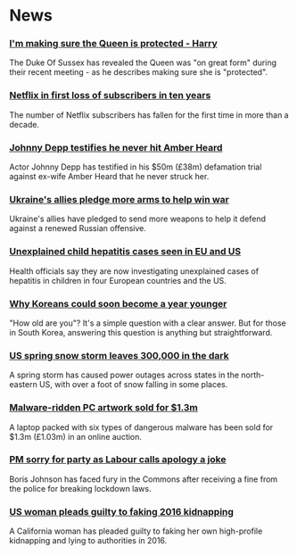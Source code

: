 # News
### [I'm making sure the Queen is protected - Harry](https://www.bbc.com/news/uk-61157345)
The Duke Of Sussex has revealed the Queen was "on great form" during their recent meeting - as he describes making sure she is "protected".
### [Netflix in first loss of subscribers in ten years](https://www.bbc.com/news/business-61153252)
The number of Netflix subscribers has fallen for the first time in more than a decade.
### [Johnny Depp testifies he never hit Amber Heard](https://www.bbc.com/news/world-us-canada-61154559)
Actor Johnny Depp has testified in his $50m (£38m) defamation trial against ex-wife Amber Heard that he never struck her.
### [Ukraine's allies pledge more arms to help win war](https://www.bbc.com/news/world-europe-61155035)
Ukraine's allies have pledged to send more weapons to help it defend against a renewed Russian offensive.
### [Unexplained child hepatitis cases seen in EU and US](https://www.bbc.com/news/world-europe-61157909)
Health officials say they are now investigating unexplained cases of hepatitis in children in four European countries and the US.
### [Why Koreans could soon become a year younger](https://www.bbc.com/news/world-asia-61117434)
 "How old are you"? It's a simple question with a clear answer. But for those in South Korea, answering this question is anything but straightforward. 
### [US spring snow storm leaves 300,000 in the dark](https://www.bbc.com/news/world-us-canada-61156861)
A spring storm has caused power outages across states in the north-eastern US, with over a foot of snow falling in some places. 
### [Malware-ridden PC artwork sold for $1.3m](https://www.bbc.com/news/technology-48444694)
A laptop packed with six types of dangerous malware has been sold for $1.3m (£1.03m) in an online auction.
### [PM sorry for party as Labour calls apology a joke](https://www.bbc.com/news/uk-politics-61154461)
Boris Johnson has faced fury in the Commons after receiving a fine from the police for breaking lockdown laws.
### [US woman pleads guilty to faking 2016 kidnapping](https://www.bbc.com/news/world-us-canada-61153137)
A California woman has pleaded guilty to faking her own high-profile kidnapping and lying to authorities in 2016. 
